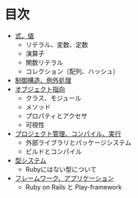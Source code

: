 目次
======

* [式、値](expression.html)
    * リテラル、変数、定数
    * 演算子
    * 関数リテラル
    * コレクション（配列、ハッシュ）
* [制御構造、例外処理](control.html)
* [オブジェクト指向](objects.html)
    * クラス、モジュール
    * メソッド
    * プロパティとアクセサ
    * 可視性
* [プロジェクト管理、コンパイル、実行](projects.html)
    * 外部ライブラリとパッケージシステム
    * ビルドとコンパイル
* [型システム](types.html)
    * Rubyにはない型について
* [フレームワーク、アプリケーション](frameworks.html)
    * Ruby on Rails と Play-framework
